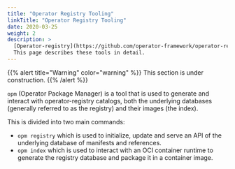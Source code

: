```yaml
---
title: "Operator Registry Tooling"
linkTitle: "Operator Registry Tooling"
date: 2020-03-25
weight: 2
description: >
  [Operator-registry](https://github.com/operator-framework/operator-registry) project results in a collection of tools that in aggregate define a way of packaging and delivering operator manifests to Kubernetes clusters.
  This page describes these tools in detail.
---
```


{{% alert title="Warning" color="warning" %}}
This section is under construction. 
{{% /alert %}}


`opm` (Operator Package Manager) is a tool that is used to generate and interact with operator-registry catalogs, both the underlying databases (generally referred to as the registry) and their images (the index).
 
This is divided into two main commands: 
* `opm registry` which is used to initialize, update and serve an API of the underlying database of manifests and references.
* `opm index` which is used to interact with an OCI container runtime to generate the registry database and package it in a container image.
